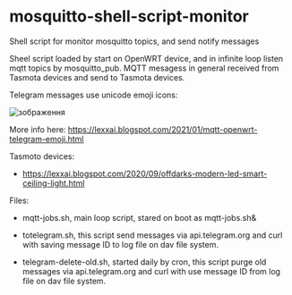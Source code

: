 # mosquitto-shell-script-monitor
Shell script for monitor mosquitto topics, and send notify messages

Sheel script loaded by start on OpenWRT device, and in infinite loop listen mqtt topics by mosquitto_pub. 
MQTT mesagess in general received from Tasmota devices and send to Tasmota devices.

Telegram messages use unicode emoji icons:

![зображення](https://user-images.githubusercontent.com/3278842/127754810-28c87610-4d7a-446d-aad5-f4920a3a6329.png)



More info here:
https://lexxai.blogspot.com/2021/01/mqtt-openwrt-telegram-emoji.html


Tasmoto devices:
- https://lexxai.blogspot.com/2020/09/offdarks-modern-led-smart-ceiling-light.html


Files: 
- mqtt-jobs.sh, main loop script, stared on boot as mqtt-jobs.sh&
- totelegram.sh,
  this script send messages via api.telegram.org and curl with saving message ID to log file on dav file system.

- telegram-delete-old.sh, started daily by cron,
  this script purge old messages via api.telegram.org and curl with use message ID from log file on dav file system.
